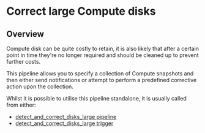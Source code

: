 # Correct large Compute disks

## Overview

Compute disk can be quite costly to retain, it is also likely that after a certain point in time they're no longer required and should be cleaned up to prevent further costs.

This pipeline allows you to specify a collection of Compute snapshots and then either send notifications or attempt to perform a predefined corrective action upon the collection.

Whilst it is possible to utilise this pipeline standalone, it is usually called from either:
- [detect_and_correct_disks_large pipeline](https://hub.flowpipe.io/mods/turbot/azure_thrifty/pipelines/azure_thrifty.pipeline.detect_and_correct_disks_large)
- [detect_and_correct_disks_large trigger](https://hub.flowpipe.io/mods/turbot/azure_thrifty/triggers/azure_thrifty.trigger.query.detect_and_correct_disks_large)